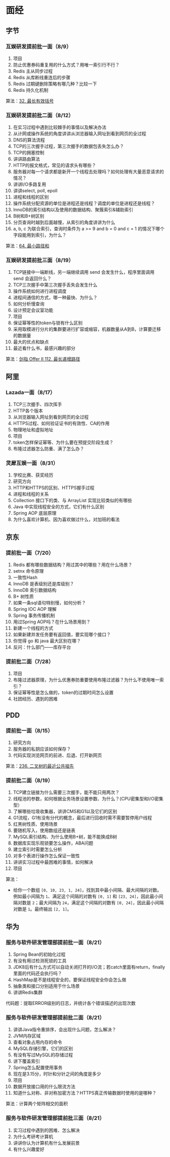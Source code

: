 # 面经



## 字节

### 互娱研发提前批一面（8/9）

1. 项目
2. 防止优惠券码重复用的什么方式？用唯一索引行不行？
3. Redis 主从同步过程
4. Redis 从库断线重连后的步骤
5. Redis 过期键删除策略有哪几种？比较一下
6. Redis 持久化机制

算法：[32. 最长有效括号](https://leetcode-cn.com/problems/longest-valid-parentheses)



### 互娱研发提前批二面（8/12）

1. 在实习过程中遇到比较棘手的事情以及解决办法
2. 从计网或操作系统的角度讲讲从浏览器输入网址到看到网页的全过程
3. DNS的算法流程
4. TCP的三次握手过程，第三次握手的数据包丢失怎么办？
5. TCP的拥塞控制
6. 讲讲路由算法
7. HTTP的报文格式，常见的请求头有哪些？
8. 服务器对每一个请求都是新开一个线程去处理吗？如何处理有大量恶意请求的情况？
9. 讲讲I/O多路复用
10. 讲讲select, poll, epoll
11. 进程和线程的区别
12. 操作系统分配资源的单位是进程还是线程？调度的单位是进程还是线程？
13. InnoDB的索引结构以及使用的数据结构、聚簇索引&辅助索引
14. B树和B+树区别
15. 分页查询时越到后面越慢，从索引的角度讲讲为什么
16. a, b, c 为联合索引，查询时条件为 a >= 9 and b = 0 and c = 1 的情况下哪个字段能用到索引，为什么？

算法：[64. 最小路径和](https://leetcode-cn.com/problems/minimum-path-sum)



### 互娱研发提前批三面（8/19）

1. TCP链接中一端断线，另一端继续调用 send 会发生什么，程序里面调用 send 会返回什么？
2. TCP三次握手中第三次握手丢失会发生什么
3. 操作系统如何进行进程调度
4. 进程间通信的方式，哪一种最快、为什么？
5. 如何分析慢查询
6. 设计预定会议室功能
7. 项目
8. 保证幂等性的token与锁有什么区别
9. 采用取模进行分片的集群要进行扩容或缩容，机器数量从A到B，计算要迁移的数据量
10. 最大的优点和缺点
11. 最近看什么书，最感兴趣的部分

算法：[剑指 Offer II 112. 最长递增路径](https://leetcode-cn.com/problems/fpTFWP)



## 阿里

### Lazada一面（8/17）

1. TCP三次握手、四次挥手
2. HTTP各个版本
3. 从浏览器输入网址到看到网页的全过程
4. HTTPS过程、如何验证证书的有效性、CA的作用
5. 物理地址和虚拟地址
6. 项目
7. token怎样保证幂等、为什么要在预提交阶段生成？
8. 布隆过滤器怎么防重、满了怎么办？



### 灵犀互娱一面（8/31）

1. 学校比赛、获奖经历
2. 研究方向
3. HTTP和HTTPS的区别、HTTPS握手过程
4. 进程和线程的关系
5. Collection 接口下的类、与 ArrayList 实现比较类似的有哪些
6. Java 中实现线程安全的方式，它们有什么区别
7. Spring AOP 底层原理
8. 为什么喜欢计算机、因为喜欢做过什么，对加班的看法



## 京东

### 提前批一面（7/20）

1. Redis 都有哪些数据结构？用过其中的哪些？用在什么场景？
2. setnx 命令原理
3. 一致性Hash
4. InnoDB 是表级别还是库级别？
5. InnoDB 索引数据结构
6. B+ 树性质
7. 如果一条sql语句特别慢，如何分析？
8. Spring IOC AOP 理解
9. Spring 事务传播机制
10. 用过Spring AOP吗？在什么场景用到？
11. 新建一个线程的方式
12. 如果新建并发任务要有返回值，要实现哪个接口？
13. 你觉得 go 和 java 最大区别在哪？
14. 反问：什么部门——库存平台



### 提前批二面（7/28）

1. 项目
2. 布隆过滤器原理，为什么优惠券防重要使用布隆过滤器？为什么不使用唯一索引？
3. 保证幂等性是怎么做的，token的过期时间怎么设置
4. 社团经历、遇到的困难



## PDD

### 提前批一面（8/15）

1. 研究方向
2. 服务器的私钥应该如何保存？
3. 代码实现浏览网页的前进、后退、打开新网页

算法：[236. 二叉树的最近公共祖先](https://leetcode-cn.com/problems/lowest-common-ancestor-of-a-binary-tree)



### 提前批二面（8/19）

1. TCP建立链接为什么需要三次握手，能不能只用两次？
2. 线程池的参数，如何根据业务场景设置参数、为什么？(CPU密集型和I/O密集型）
3. 了解哪些垃圾收集器，讲讲CMS和G1以及它们的区别
4. G1流程，G1有没有分代的概念，最后进行回收时需不需要暂停用户线程
5. 红黑树性质、使用场景
6. 要随机写入，使用数组还是链表
7. MySQL索引结构、为什么使用B+树，能不能换成B树
8. 数据库实现乐观锁要怎么操作，ABA问题
9. 建立索引时需要怎么分析
10. 对多个表进行操作怎么保证一致性
11. 讲讲实习过程中最困难的事情，如何解决
12. 项目

算法：

* 给你一个数组 `[0, 10, 23, 1, 24]`，找到其中最小间隔、最大间隔的对数。例如最小间隔为 `1`、满足这个间隔的对数有 `[0, 1]` 和 `[23, 24]`，因此最小间隔对数是 `2`；最大间隔为 `24`，满足这个间隔的对数有 `[0, 24]`，因此最小间隔对数是 `1`。最终输出 `[2, 1]`。



## 华为

### 服务与软件研发管理部提前批一面（8/21）

1. Spring Bean的初始化过程
2. 有没有用过检测死锁的工具
3. JDK8后有什么方式可以自动关闭打开的I/O流；若catch里面有return，finally里面的代码还会执行吗？
4. HashMap是不是线程安全的，要保证线程安全你会怎么做
5. 抽象类和接口分别适用于什么场景
6. 讲讲Redis集群

代码题：提取ERROR级别的日志，并统计各个错误描述的出现次数



### 服务与软件研发管理部提前批二面（8/21）

1. 讲讲Java指令重排序，会出现什么问题，怎么解决？
2. JVM内存区域
3. 查看对象占用内存的命令
4. MySQL存储引擎，它们的区别
5. 有没有写过MySQL的存储过程
6. 讲下覆盖索引
7. Spring怎么配置使用事务
8. 现在是3.15分，时针和分针之间的角度是多少
9. 项目
10. 数据开放接口用的什么限流方法
11. 知道什么对称、非对称加密方法？HTTPS真正传输数据时使用的是哪种？

算法：计算两个矩阵相交的面积



### 服务与软件研发管理部提前批三面（8/21）

1. 实习过程中遇到的困难、怎么解决
2. 为什么考研考计算机
3. 讲讲你认为计算机有什么发展前景
4. 有什么兴趣爱好
